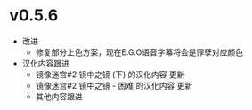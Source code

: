 # v0.5.6
- 改进
  - 修复部分上色方案，现在E.G.O语音字幕将会是罪孽对应颜色
- 汉化内容跟进
  - 镜像迷宫#2 镜中之镜 (下) 的汉化内容 更新
  - 镜像迷宫#2 镜中之镜 - 困难 的汉化内容 更新
  - 其他内容跟进